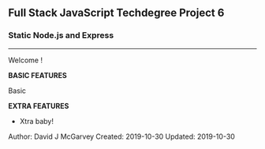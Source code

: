 Full Stack JavaScript Techdegree Project 6
--------------------------------------------
###      Static Node.js and Express      ###
--------------------------------------------

Welcome !

**BASIC FEATURES**

Basic

  **EXTRA FEATURES**
- Xtra baby!


Author: David J McGarvey
Created: 2019-10-30
Updated: 2019-10-30